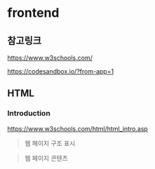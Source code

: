 # frontend

## 참고링크

https://www.w3schools.com/

https://codesandbox.io/?from-app=1

## HTML

### Introduction

https://www.w3schools.com/html/html_intro.asp

> 웹 페이지 구조 표시

> 웹 페이지 콘텐츠 
